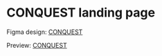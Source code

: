 # CONQUEST landing page

Figma design: [CONQUEST](https://www.figma.com/file/22fczdbtZ13E40gD1BkxNR/%5BPublished%5D%5BRU%5D-%C2%ABConquest%C2%BB?node-id=0%3A390&t=XQJeXvqD881EQDfp-0)

Preview: [CONQUEST](https://olya-yevsieienko.github.io/project-watch-landing/)
